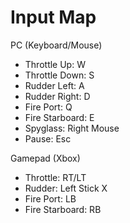 # Input Map

PC (Keyboard/Mouse)
- Throttle Up: W
- Throttle Down: S
- Rudder Left: A
- Rudder Right: D
- Fire Port: Q
- Fire Starboard: E
- Spyglass: Right Mouse
- Pause: Esc

Gamepad (Xbox)
- Throttle: RT/LT
- Rudder: Left Stick X
- Fire Port: LB
- Fire Starboard: RB